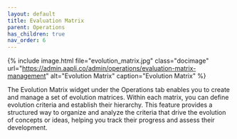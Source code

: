 ```yaml
---
layout: default
title: Evaluation Matrix
parent: Operations
has_children: true
nav_order: 6
---
```

{% include image.html file="evolution_matrix.jpg" class="docimage" url="https://admin.aapli.co/admin/operations/evaluation-matrix-management" alt="Evolution Matrix" caption="Evolution Matrix" %}

The Evolution Matrix widget under the Operations tab enables you to create and manage a set of evolution matrices. Within each matrix, you can define evolution criteria and establish their hierarchy. This feature provides a structured way to organize and analyze the criteria that drive the evolution of concepts or ideas, helping you track their progress and assess their development.